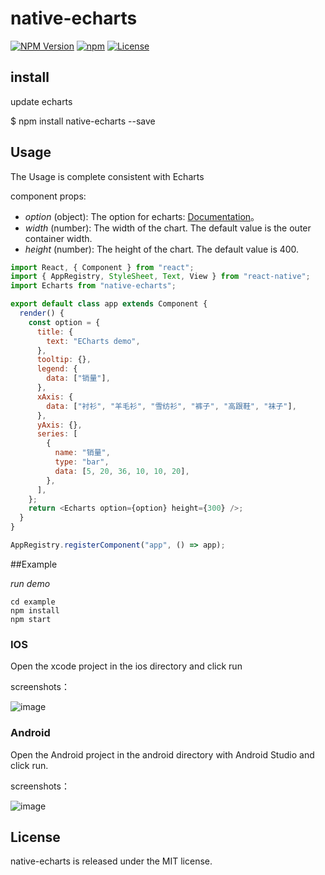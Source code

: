 # native-echarts

[![NPM Version](https://img.shields.io/npm/v/native-echarts.svg?style=flat)](https://www.npmjs.org/package/native-echarts)
[![npm](https://img.shields.io/npm/dm/native-echarts.svg?style=flat)](https://www.npmjs.org/package/native-echarts)
[![License](http://img.shields.io/npm/l/native-echarts.svg?style=flat)](https://raw.githubusercontent.com/somonus/react-native-echarts/master/LICENSE.md)

## install

update echarts

$ npm install native-echarts --save

## Usage

The Usage is complete consistent with Echarts

component props:

- _option_ (object): The option for echarts: [Documentation](http://echarts.baidu.com/option.html#title)。
- _width_ (number): The width of the chart. The default value is the outer container width.
- _height_ (number): The height of the chart. The default value is 400.

```js
import React, { Component } from "react";
import { AppRegistry, StyleSheet, Text, View } from "react-native";
import Echarts from "native-echarts";

export default class app extends Component {
  render() {
    const option = {
      title: {
        text: "ECharts demo",
      },
      tooltip: {},
      legend: {
        data: ["销量"],
      },
      xAxis: {
        data: ["衬衫", "羊毛衫", "雪纺衫", "裤子", "高跟鞋", "袜子"],
      },
      yAxis: {},
      series: [
        {
          name: "销量",
          type: "bar",
          data: [5, 20, 36, 10, 10, 20],
        },
      ],
    };
    return <Echarts option={option} height={300} />;
  }
}

AppRegistry.registerComponent("app", () => app);
```

##Example

_run demo_

```
cd example
npm install
npm start
```

### IOS

Open the xcode project in the ios directory and click run

screenshots：

![image](https://github.com/somonus/react-native-echarts/blob/master/example/demoIOS.png)

### Android

Open the Android project in the android directory with Android Studio and click run.

screenshots：

![image](https://github.com/somonus/react-native-echarts/blob/master/example/demoAndroid.png)

## License

native-echarts is released under the MIT license.
